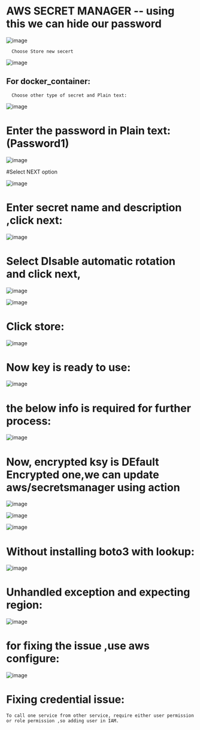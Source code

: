 # AWS SECRET MANAGER -- using this we can hide our password

![image](https://user-images.githubusercontent.com/54719289/107636983-78f13c80-6c93-11eb-80fc-11bd2f03b011.png)

      Choose Store new secert

![image](https://user-images.githubusercontent.com/54719289/107637120-a4742700-6c93-11eb-9de2-95788ca052fa.png)

## For docker_container:

      Choose other type of secret and Plain text:

![image](https://user-images.githubusercontent.com/54719289/107637231-ce2d4e00-6c93-11eb-93b5-101b19e6a0aa.png)

# Enter the password in Plain text: (Password1)

![image](https://user-images.githubusercontent.com/54719289/107637391-1482ad00-6c94-11eb-9e44-a4e8bd1c03a5.png)

#Select NEXT option


![image](https://user-images.githubusercontent.com/54719289/107641591-cffa1000-6c99-11eb-8cbe-98888aa2f353.png)


# Enter secret name and description ,click next:

![image](https://user-images.githubusercontent.com/54719289/107641877-2b2c0280-6c9a-11eb-8134-4dfdcd722e6e.png)

# Select DIsable automatic rotation and click next,

![image](https://user-images.githubusercontent.com/54719289/107642078-66c6cc80-6c9a-11eb-8715-23697411481f.png)


![image](https://user-images.githubusercontent.com/54719289/107642393-d50b8f00-6c9a-11eb-85ee-9c9408bf834d.png)


# Click store:


![image](https://user-images.githubusercontent.com/54719289/107642440-e5bc0500-6c9a-11eb-900a-14bbb7b3d183.png)


# Now key is ready  to use:


![image](https://user-images.githubusercontent.com/54719289/107642647-29167380-6c9b-11eb-9e91-81c1ec90cd53.png)


# the below info is required for further process:

![image](https://user-images.githubusercontent.com/54719289/107642875-7266c300-6c9b-11eb-8654-1a1130f6afdc.png)


# Now, encrypted ksy is DEfault Encrypted one,we can update aws/secretsmanager using action

![image](https://user-images.githubusercontent.com/54719289/107643395-16506e80-6c9c-11eb-9efc-9bb8dbcd7ea1.png)


![image](https://user-images.githubusercontent.com/54719289/107643578-56175600-6c9c-11eb-9d2d-703b2ecfbb5f.png)

![image](https://user-images.githubusercontent.com/54719289/107643628-692a2600-6c9c-11eb-82f0-d68dd58817a0.png)


# Without installing boto3 with lookup:

![image](https://user-images.githubusercontent.com/54719289/107645152-5ca6cd00-6c9e-11eb-98ba-1024e5ca96bd.png)

# Unhandled exception and expecting region:

![image](https://user-images.githubusercontent.com/54719289/107645810-3170ad80-6c9f-11eb-9060-801ac8253201.png)

# for fixing the issue ,use aws configure:

![image](https://user-images.githubusercontent.com/54719289/107646128-9e844300-6c9f-11eb-83ae-c2719d930bf7.png)


# Fixing credential issue:

    To call one service from other service, require either user permission or role permission ,so adding user in IAM.
      
  

